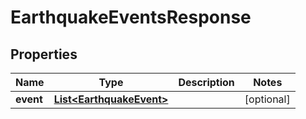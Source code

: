 
# EarthquakeEventsResponse

## Properties
Name | Type | Description | Notes
------------ | ------------- | ------------- | -------------
**event** | [**List&lt;EarthquakeEvent&gt;**](EarthquakeEvent.md) |  |  [optional]




